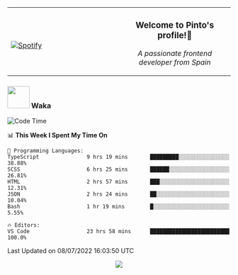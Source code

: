 <table width="100%" align="center"> 
  <tr>
  <td width="50%">
      
&nbsp; <br> [![Spotify](https://novatorem-zeta-rust.vercel.app/api/spotify)](https://open.spotify.com/user/novatorem-zeta-rust)

  </td>
  <td width="50%">
    <h3 align="center">Welcome to Pinto's profile!👋</h3>
    <p align="center"><em>A passionate frontend developer from Spain</em></p>
  </td>
  </table>

### <img src="https://media.giphy.com/media/VgCDAzcKvsR6OM0uWg/giphy.gif" width="50"> Waka

  <!--START_SECTION:waka-->
![Code Time](http://img.shields.io/badge/Code%20Time-632%20hrs%2034%20mins-blue)

📊 **This Week I Spent My Time On** 

```text
💬 Programming Languages: 
TypeScript               9 hrs 19 mins       █████████░░░░░░░░░░░░░░░░   38.88% 
SCSS                     6 hrs 25 mins       ██████░░░░░░░░░░░░░░░░░░░   26.81% 
HTML                     2 hrs 57 mins       ███░░░░░░░░░░░░░░░░░░░░░░   12.31% 
JSON                     2 hrs 24 mins       ██░░░░░░░░░░░░░░░░░░░░░░░   10.04% 
Bash                     1 hr 19 mins        █░░░░░░░░░░░░░░░░░░░░░░░░   5.55%

🔥 Editors: 
VS Code                  23 hrs 58 mins      █████████████████████████   100.0%

```


 Last Updated on 08/07/2022 16:03:50 UTC
<!--END_SECTION:waka-->

<div align="center">
<img src="https://github-readme-stats-gilt-tau.vercel.app/api/top-langs/?username=pinto-hub&layout=compact&theme=dracula" />
</div>
